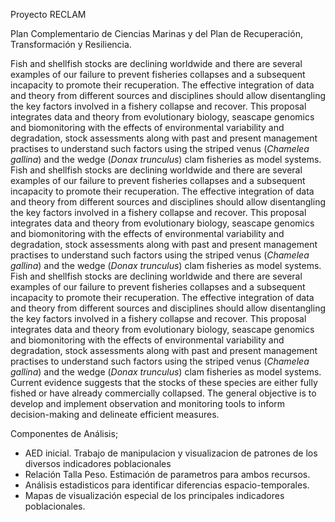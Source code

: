 Proyecto RECLAM

Plan Complementario de Ciencias Marinas y del Plan de Recuperación, Transformación y Resiliencia.

Fish and shellfish stocks are declining worldwide and there are several examples of our failure to prevent fisheries collapses and a subsequent incapacity to promote their recuperation. The effective integration of data and theory from different sources and disciplines should allow disentangling the key factors involved in a fishery collapse and recover. This proposal integrates data and theory from evolutionary biology, seascape genomics and biomonitoring with the effects of environmental variability and degradation, stock assessments along with past and present management practises to understand such factors using the striped venus (*Chamelea gallina*) and the wedge (*Donax trunculus*) clam fisheries as model systems. Fish and shellfish stocks are declining worldwide and there are several examples of our failure to prevent fisheries collapses and a subsequent incapacity to promote their recuperation. The effective integration of data and theory from different sources and disciplines should allow disentangling the key factors involved in a fishery collapse and recover. This proposal integrates data and theory from evolutionary biology, seascape genomics and biomonitoring with the effects of environmental variability and degradation, stock assessments along with past and present management practises to understand such factors using the striped venus (*Chamelea gallina*) and the wedge (*Donax trunculus*) clam fisheries as model systems. Fish and shellfish stocks are declining worldwide and there are several examples of our failure to prevent fisheries collapses and a subsequent incapacity to promote their recuperation. The effective integration of data and theory from different sources and disciplines should allow disentangling the key factors involved in a fishery collapse and recover. This proposal integrates data and theory from evolutionary biology, seascape genomics and biomonitoring with the effects of environmental variability and degradation, stock assessments along with past and present management practises to understand such factors using the striped venus (*Chamelea gallina*) and the wedge (*Donax trunculus*) clam fisheries as model systems. 
Current evidence suggests that the stocks of these species are either fully fished or have already commercially collapsed. The general objective is to develop and implement observation and monitoring tools to inform decision-making and delineate efficient measures.

Componentes de Análisis;

- AED inicial. Trabajo de manipulacion y visualizacion de patrones de los diversos indicadores poblacionales
- Relación Talla Peso. Estimación de parametros para ambos recursos.
- Análisis estadisticos para identificar diferencias espacio-temporales.
- Mapas de visualización especial de los principales indicadores poblacionales.




